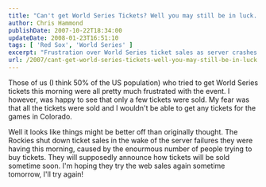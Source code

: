 ```yaml
---
title: "Can't get World Series Tickets? Well you may still be in luck..."
author: Chris Hammond
publishDate: 2007-10-22T18:34:00
updateDate: 2008-01-23T16:51:10
tags: [ 'Red Sox', 'World Series' ]
excerpt: "Frustration over World Series ticket sales as server crashes lead to shutdown. Waiting for new sales announcement to secure Rockies game tickets."
url: /2007/cant-get-world-series-tickets-well-you-may-still-be-in-luck  # Use the generated URL with year
---
```

<P>Those of us (I think 50% of the US population) who tried to get World Series tickets this morning were all pretty much frustrated with the event. I however, was happy to see that only a few tickets were sold. My fear was that all the tickets were sold and I wouldn't be able to get any tickets for the games in Colorado.</P> <P>Well it looks like things might be better off than originally thought. The Rockies shut down ticket sales in the wake of the server failures they were having this morning, caused by the enourmous number of people trying to buy tickets. They will supposedly announce how tickets will be sold sometime soon. I'm hoping they try the web sales again sometime tomorrow, I'll try again!</P> <P mce_keep="true">&nbsp;</P>


